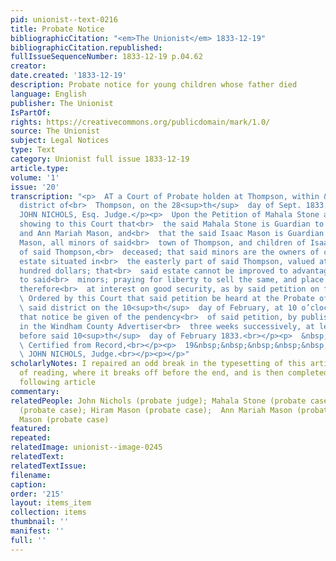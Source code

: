 ```yaml
---
pid: unionist--text-0216
title: Probate Notice
bibliographicCitation: "<em>The Unionist</em> 1833-12-19"
bibliographicCitation.republished: 
fullIssueSequenceNumber: 1833-12-19 p.04.62
creator: 
date.created: '1833-12-19'
description: Probate notice for young children whose father died
language: English
publisher: The Unionist
IsPartOf: 
rights: https://creativecommons.org/publicdomain/mark/1.0/
source: The Unionist
subject: Legal Notices
type: Text
category: Unionist full issue 1833-12-19
article.type: 
volume: '1'
issue: '20'
transcription: "<p>  AT a Court of Probate holden at Thompson, within &amp; for the
  district of<br>  Thompson, on the 28<sup>th</sup>  day of Sept. 1833.<br></p><p>Present,
  JOHN NICHOLS, Esq. Judge.</p><p>  Upon the Petition of Mahala Stone and Isaac Mason,
  showing to this Court that<br>  the said Mahala Stone is Guardian to Hiram Mason,
  and Ann Mariah Mason, and<br>  that the said Isaac Mason is Guardian to Zerviah
  Mason, all minors of said<br>  town of Thompson, and children of Isaac Mason, late
  of said Thompson,<br>  deceased; that said minors are the owners of certain real
  estate situated in<br>  the easterly part of said Thompson, valued at about one
  hundred dollars; that<br>  said estate cannot be improved to advantage, and is unproductive
  to said<br>  minors; praying for liberty to sell the same, and place the avails
  therefore<br>  at interest on good security, as by said petition on file.<br></p><p>
  \ Ordered by this Court that said petition be heard at the Probate office in<br>
  \ said district on the 10<sup>th</sup>  day of February, at 10 o’clock A.M. and
  that notice be given of the pendency<br>  of said petition, by publishing this order
  in the Windham County Advertiser<br>  three weeks successively, at least six weeks
  before said 10<sup>th</sup>  day of February 1833.<br></p><p>  &nbsp;&nbsp;&nbsp;&nbsp;&nbsp;&nbsp;&nbsp;&nbsp;&nbsp;&nbsp;&nbsp;&nbsp;&nbsp;&nbsp;&nbsp;&nbsp;&nbsp;&nbsp;&nbsp;&nbsp;&nbsp;&nbsp;&nbsp;<br>
  \ Certified from Record,<br></p><p>  19&nbsp;&nbsp;&nbsp;&nbsp;&nbsp;&nbsp;&nbsp;&nbsp;&nbsp;&nbsp;&nbsp;&nbsp;&nbsp;&nbsp;&nbsp;&nbsp;&nbsp;&nbsp;&nbsp;&nbsp;&nbsp;&nbsp;&nbsp;&nbsp;&nbsp;&nbsp;&nbsp;&nbsp;&nbsp;&nbsp;&nbsp;&nbsp;&nbsp;&nbsp;&nbsp;&nbsp;&nbsp;&nbsp;&nbsp;&nbsp;&nbsp;&nbsp;&nbsp;<br>
  \ JOHN NICHOLS, Judge.<br></p><p></p>"
scholarlyNotes: I repaired an odd break in the typesetting of this article, for ease
  of reading, where it breaks off before the end, and is then completed beneath the
  following article
commentary: 
relatedPeople: John Nichols (probate judge); Mahala Stone (probate case); Isaac Mason
  (probate case); Hiram Mason (probate case);  Ann Mariah Mason (probate case); Zerviah
  Mason (probate case)
featured: 
repeated: 
relatedImage: unionist--image-0245
relatedText: 
relatedTextIssue: 
filename: 
caption: 
order: '215'
layout: items_item
collection: items
thumbnail: ''
manifest: ''
full: ''
---
```

